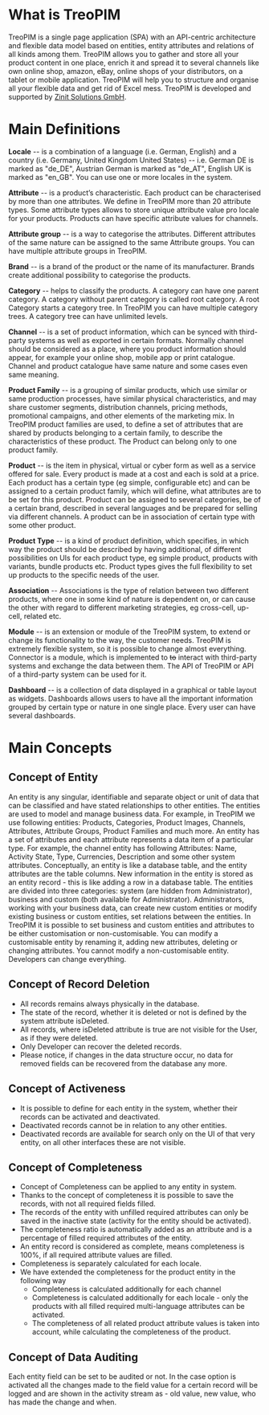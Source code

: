 # What is TreoPIM

TreoPIM is a single page application (SPA) with an API-centric architecture and flexible data model based on entities, entity attributes and relations of all kinds among them. TreoPIM allows you to gather and store all your product  content in one place, enrich it and spread it to several channels like own online shop, amazon, eBay, online shops of your distributors, on a tablet or mobile application. TreoPIM will help you to structure and organise all your flexible data and get rid of Excel mess. 
TreoPIM is developed and supported by [Zinit Solutions GmbH](https://zinitsolutions.de).

# Main Definitions

**Locale** -- is a combination of a language (i.e. German, English) and a country (i.e. Germany, United Kingdom United States) -- i.e. German DE is marked as "de_DE", Austrian German is marked as "de_AT", English UK is marked as "en_GB".  You can use one or more locales in the system.

**Attribute** -- is a product’s characteristic. Each product can be characterised by more than one attributes. We define in TreoPIM more than 20 attribute types. Some attribute types allows to store unique attribute value pro locale for your products. Products  can have specific attribute values for channels.

**Attribute group**  -- is a way to categorise the attributes. Different attributes of the same nature can be assigned to the same Attribute groups. You can have multiple attribute groups in TreoPIM.

**Brand** -- is a brand of the product or the name of its manufacturer. Brands create additional possibility to categorise the products.

**Category** -- helps to classify the products. A category can have one parent category. A category without parent category is called root category. A root Category starts a category tree. In TreoPIM you can have multiple category trees. A category tree can have unlimited levels.

**Channel** -- is a set of product information, which can be synced with third-party systems as well as exported in certain formats. Normally channel should be considered as a place, where you product information should appear, for example your online shop, mobile app or print catalogue. Channel and product catalogue have same nature and some cases even same meaning.

**Product Family** -- is a grouping of similar products, which use similar or same production processes, have similar physical characteristics, and may share customer segments, distribution channels, pricing methods, promotional campaigns, and other elements of the marketing mix. In TreoPIM product families are used, to define a set of attributes that are shared by products belonging to a certain family, to describe the characteristics of these product. The Product can belong only to one product family.

**Product** -- is the item in physical, virtual or cyber form as well as a service offered for sale. Every product is made at a cost and each is sold at a price. Each product has a certain type (eg simple, configurable etc) and can be assigned to a certain product family, which will define, what attributes are to be set for this product.  Product can be assigned to several categories, be of a certain brand,  described in several languages and be prepared for selling via different channels. A product can be in association of certain type with some other product.

**Product Type** -- is a kind of product definition, which specifies, in which way the product should be described by having additional, of different possibilities on UIs for each product type, eg simple product, products with variants, bundle products etc. Product types gives the full flexibility to set up products to the specific needs of the user.

**Association** -- Associations is the type of relation between two different products, where one in some kind of nature is dependent on, or can cause the other with regard to different marketing strategies, eg cross-cell, up-cell, related etc.

**Module** -- is an extension or module of the TreoPIM system, to extend or change its functionality to the way, the customer needs. TreoPIM is extremely flexible system, so it is possible to change almost everything. Connector is a module,  which is implemented to ~~to~~ interact with third-party systems and exchange the data between them. The API of TreoPIM or API of a third-party system can be used for it.

**Dashboard** -- is a collection of data displayed in a graphical or table layout as widgets. Dashboards allows users to have all the important information grouped by certain type or nature in one single place. Every user can have several dashboards.

# Main Concepts

## Concept of Entity

An entity is any singular, identifiable and separate object or unit of data that can be classified and have stated relationships to other entities. The entities are used to model and manage business data. For example, in TreoPIM we use following entities: Products, Categories, Product Images, Channels, Attributes, Attribute Groups, Product Families and much more. An entity has a set of attributes and each attribute represents a data item of a particular type. For example, the channel entity has  following Attributes: Name,  Activity State,  Type,  Currencies, Description and some other system  attributes. Conceptually, an entity is like a database table, and the entity attributes are the table columns. New information in the entity is stored as an entity record - this is like adding a row in a database table. The entities are divided into three categories: system (are hidden from Administrator), business and custom (both available for Administrator). Administrators, working with your business data, can create new custom entities or modify existing business or custom entities, set relations between the entities. In TreoPIM it is possible to set business and custom entities and attributes to be either customisation or non-customisable.  You can modify a customisable entity by renaming it, adding new attributes, deleting or changing attributes. You cannot modify a non-customisable entity.  Developers can change everything.

## Concept of Record Deletion

- All records remains always physically  in the database.
- The state of the record, whether it is deleted or not is defined by the system attribute isDeleted.
- All records, where isDeleted attribute is true are not visible for the User, as if they were deleted.
- Only Developer can recover the deleted records.
- Please notice, if changes in the data structure occur, no data for removed fields can be recovered from the database any more.

## Concept of Activeness

- It is possible to define for each entity in the system, whether their records can be activated and deactivated.
- Deactivated records cannot be in relation to any other entities.
- Deactivated records are available for search only on the UI of that very entity, on all other interfaces these are not visible.

## Concept of Completeness

- Concept of Completeness can be applied to any entity in system.
- Thanks to the concept of completeness it is possible to save the records, with not all required fields filled.
- The records of the entity with unfilled required attributes can only be saved in the inactive state (activity for the entity should be activated).
- The completeness ratio is automatically added as an attribute and is a percentage of filled required attributes of the entity.
- An entity record is considered as complete, means completeness is 100%, if all required attribute values are filled. 
- Completeness is separately calculated for each locale.
- We have extended the completeness for the product entity in the following way
  - Completeness is calculated additionally for each channel 
  - Completeness is calculated additionally for each locale - only the products with all filled required multi-language attributes can be activated.
  - The completeness of all related product attribute values is taken into account, while calculating the completeness of the product.

## Concept of Data Auditing

Each entity field can be set to be audited or not. In the case option is activated all the changes made to the field value for a certain record will be logged and are shown in the activity stream as - old value, new value, who has made the change and when.  
